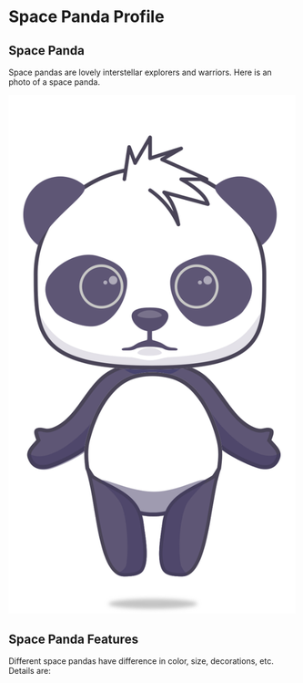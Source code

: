 # Space Panda Profile

## Space Panda

Space pandas are lovely interstellar explorers and warriors. Here is an photo of a space panda. 

![](../.gitbook/assets/panda.svg)

## Space Panda Features

Different space pandas have difference in color, size, decorations, etc. Details are:



